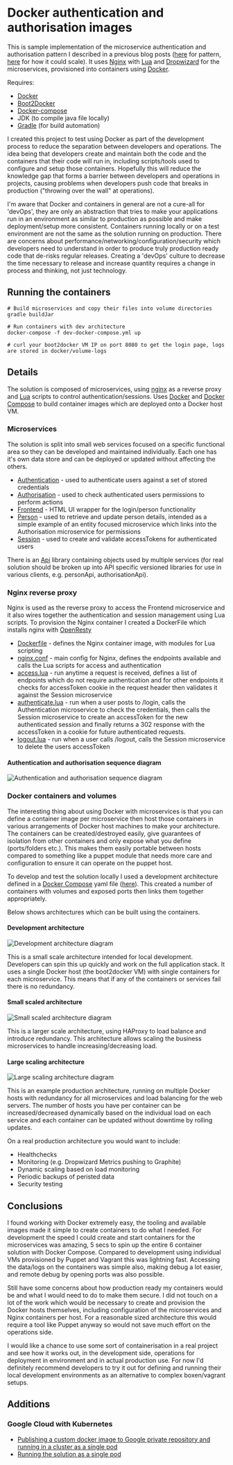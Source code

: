 # Docker authentication and authorisation images

This is sample implementation of the microservice authentication and authorisation pattern I described in a previous
blog posts ([here](https://stevenwilliamalexander.wordpress.com/2014/04/24/microservice-authentication-and-authorisation/)
for pattern, [here](https://stevenwilliamalexander.wordpress.com/2015/03/12/microservice-authentication-and-authentication-scaling/)
for how it could scale). It uses [Nginx](http://nginx.org/) with [Lua](http://wiki.nginx.org/HttpLuaModule) and
[Dropwizard](http://www.dropwizard.io/) for the microservices, provisioned into containers using [Docker](https://www.docker.com/).

Requires:
* [Docker](https://www.docker.com/)
* [Boot2Docker](http://boot2docker.io/)
* [Docker-compose](http://docs.docker.com/compose/)
* JDK (to compile java file locally)
* [Gradle](https://gradle.org/) (for build automation)

I created this project to test using Docker as part of the development process to reduce the separation between
developers and operations. The idea being that developers create and maintain both the code and the containers that
their code will run in, including scripts/tools used to configure and setup those containers. Hopefully this will reduce
the knowledge gap that forms a barrier between developers and operations in projects, causing problems when developers
push code that breaks in production ("throwing over the wall" at operations).

I'm aware that Docker and containers in general are not a cure-all for 'devOps', they are only an abstraction that
tries to make your applications run in an environment as similar to production as possible and make deployment/setup
more consistent. Containers running locally or on a test environment are not the same as the solution running on production. There are
concerns about performance/networking/configuration/security which developers need to understand in order to produce
truly production ready code that de-risks regular releases. Creating a 'devOps' culture to decrease the time necessary
to release and increase quantity requires a change in process and thinking, not just technology.

## Running the containers

```
# Build microservices and copy their files into volume directories
gradle buildJar

# Run containers with dev architecture
docker-compose -f dev-docker-compose.yml up

# curl your boot2docker VM IP on port 8080 to get the login page, logs are stored in docker/volume-logs
```

## Details

The solution is composed of microservices, using [nginx](http://nginx.org/) as a reverse proxy and
[Lua](http://wiki.nginx.org/HttpLuaModule) scripts to control authentication/sessions. Uses [Docker](https://www.docker.com/)
and [Docker Compose](https://docs.docker.com/compose/) to build container images which are deployed onto a Docker host
VM.

### Microservices

The solution is split into small web services focused on a specific functional area so they can be developed and
maintained individually. Each one has it's own data store and can be deployed or updated without affecting the others.

- [Authentication](https://github.com/stevenalexander/docker-authentication-authorisation/tree/master/microservices/authentication) - used to authenticate users against a set of stored
credentials
- [Authorisation](https://github.com/stevenalexander/docker-authentication-authorisation/tree/master/microservices/authorisation) - used to check authenticated users permissions to perform
actions
- [Frontend](https://github.com/stevenalexander/docker-authentication-authorisation/tree/master/microservices/frontend) - HTML UI wrapper for the login/person functionality
- [Person](https://github.com/stevenalexander/docker-authentication-authorisation/tree/master/microservices/person) - used to retrieve and update person details, intended as a simple example
of an entity focused microservice which links into the Authorisation microservice for permissions
- [Session](https://github.com/stevenalexander/docker-authentication-authorisation/tree/master/microservices/session) - used to create and validate accessTokens for authenticated users

There is an [Api](https://github.com/stevenalexander/docker-authentication-authorisation/tree/master/microservices/api) library containing objects used by multiple services (for real solution
should be broken up into API specific versioned libraries for use in various clients, e.g. personApi, authorisationApi).

### Nginx reverse proxy

Nginx is used as the reverse proxy to access the Frontend microservice and it also wires together the authentication and
session management using Lua scripts. To provision the Nginx container I created a DockerFile which installs nginx with
[OpenResty](http://openresty.org/)

- [Dockerfile](https://github.com/stevenalexander/docker-authentication-authorisation/tree/master/docker/image-nginx-lua/Dockerfile) - defines the Nginx container image, with modules for Lua
scripting
- [nginx.conf](https://github.com/stevenalexander/docker-authentication-authorisation/tree/master/docker/volume-nginx-conf.d/nginx.conf) - main config for Nginx, defines the endpoints
available and calls the Lua scripts for access and authentication
- [access.lua](https://github.com/stevenalexander/docker-authentication-authorisation/tree/master/docker/volume-nginx-conf.d/access.lua) - run anytime a request is received, defines a list of
endpoints which do not require authentication and for other endpoints it checks for accessToken cookie in the request
header then validates it against the Session microservice
- [authenticate.lua](https://github.com/stevenalexander/docker-authentication-authorisation/tree/master/docker/volume-nginx-conf.d/authenticate.lua) - run when a user posts to /login, calls
the Authentication microservice to check the credentials, then calls the Session microservice to create an accessToken
for the new authenticated session and finally returns a 302 response with the accessToken in a cookie for future
authenticated requests.
- [logout.lua](https://github.com/stevenalexander/docker-authentication-authorisation/tree/master/docker/volume-nginx-conf.d/logout.lua) - run when a user calls /logout, calls the Session
microservice to delete the users accessToken

#### Authentication and authorisation sequence diagram

![Authentication and authorisation sequence diagram](https://raw.githubusercontent.com/stevenalexander/docker-authentication-authorisation/master/images/microservice-authentication-and-authorisation-sequence.png "sequence diagram")

### Docker containers and volumes

The interesting thing about using Docker with microservices is that you can define a container image per microservice
then host those containers in various arrangements of Docker host machines to make your architecture. The containers can
be created/destroyed easily, give guarantees of isolation from other containers and only expose what you define
(ports/folders etc.). This makes them easily portable between hosts compared to something like a puppet module that
needs more care and configuration to ensure it can operate on the puppet host.

To develop and test the solution locally I used a development architecture defined in a
[Docker Compose](http://docs.docker.com/compose/) yaml file ([here](https://github.com/stevenalexander/docker-authentication-authorisation/tree/master/dev-docker-compose.yml)). This created a
number of containers with volumes and exposed ports then links them together appropriately.

Below shows architectures which can be built using the containers.

#### Development architecture

![Development architecture diagram](https://raw.githubusercontent.com/stevenalexander/docker-authentication-authorisation/master/images/microservice-authentication-and-authorisation-simple-architecture.jpg "Development architecture diagram")

This is a small scale architecture intended for local development. Developers can spin this up quickly and work on the
full application stack. It uses a single Docker host (the boot2docker VM) with single containers for each microservice.
This means that if any of the containers or services fail there is no redundancy.

#### Small scaled architecture

![Small scaled architecture diagram](https://raw.githubusercontent.com/stevenalexander/docker-authentication-authorisation/master/images/microservice-authentication-and-authorisation-small-scaled-architecture.jpg "Small scaled architecture diagram")

This is a larger scale architecture, using HAProxy to load balance and introduce redundancy. This architecture allows
scaling the business microservices to handle increasing/decreasing load.

#### Large scaling architecture

![Large scaling architecture diagram](https://raw.githubusercontent.com/stevenalexander/docker-authentication-authorisation/master/images/microservice-authentication-and-authorisation-large-scaling-architecture.jpg "Large scaling architecture diagram")

This is an example production architecture, running on multiple Docker hosts with redundancy for all microservices and
load balancing for the web servers. The number of hosts you have per container can be increased/decreased dynamically
based on the individual load on each service and each container can be updated without downtime by rolling updates.

On a real production architecture you would want to include:

- Healthchecks
- Monitoring (e.g. Dropwizard Metrics pushing to Graphite)
- Dynamic scaling based on load monitoring
- Periodic backups of peristed data
- Security testing

## Conclusions

I found working with Docker extremely easy, the tooling and available images made it simple to create containers to do
what I needed. For development the speed I could create and start containers for the microservices was amazing, 5 secs
to spin up the entire 6 container solution with Docker Compose. Compared to development using individual VMs provisioned
by Puppet and Vagrant this was lightning fast. Accessing the data/logs on the containers was simple also, making debug a
lot easier, and remote debug by opening ports was also possible.

Still have some concerns about how production ready my containers would be and what I would need to do to make them
secure. I did not touch on a lot of the work which would be necessary to create and provision the Docker hosts
themselves, including configuration of the microservices and Nginx containers per host. For a reasonable sized
architecture this would require a tool like Puppet anyway so would not save much effort on the operations side.

I would like a chance to use some sort of containerisation in a real project and see how it works out, in the
development side, operations for deployment in environment and in actual production use. For now I'd definitely
recommend developers to try it out for defining and running their local development environments as an alternative to
complex boxen/vagrant setups.

## Additions

### Google Cloud with Kubernetes

- [Publishing a custom docker image to Google private repository and running in a cluster as a single pod](https://github.com/stevenalexander/docker-authentication-authorisation/blob/master/kubernetes-nginx-lua.md)
- [Running the solution as a single pod](https://github.com/stevenalexander/docker-authentication-authorisation/blob/master/kubernetes-single-pod.md)
